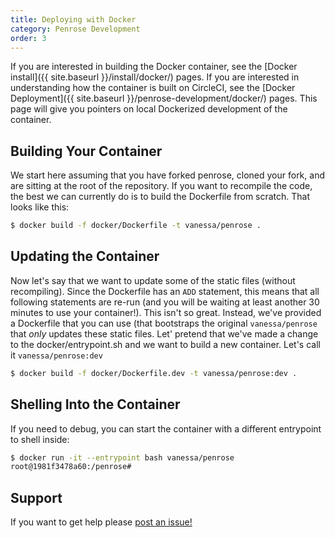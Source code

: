 ```yaml
---
title: Deploying with Docker
category: Penrose Development
order: 3
---
```


If you are interested in building the Docker container, see the [Docker install]({{ site.baseurl }}/install/docker/)
pages. If you are interested in understanding how the container is built on CircleCI, see the [Docker Deployment]({{ site.baseurl }}/penrose-development/docker/) pages. This page will give you pointers on local Dockerized development of the container.

## Building Your Container

We start here assuming that you have forked penrose, cloned your fork, and are sitting at the root of the
repository. If you want to recompile the code, the best we can currently do is to build the Dockerfile from scratch. That looks like
this:

```bash
$ docker build -f docker/Dockerfile -t vanessa/penrose .
```

## Updating the Container

Now let's say that we want to update some of the static files (without recompiling). Since 
the Dockerfile has an `ADD` statement, this means that all following statements are re-run (and
you will be waiting at least another 30 minutes to use your container!). This isn't so great.
Instead, we've provided a Dockerfile that you can use (that bootstraps the original `vanessa/penrose`
that *only* updates these static files. Let' pretend that we've made a change to the docker/entrypoint.sh
and we want to build a new container. Let's call it `vanessa/penrose:dev`

```bash
$ docker build -f docker/Dockerfile.dev -t vanessa/penrose:dev .
```

## Shelling Into the Container

If you need to debug, you can start the container with a different entrypoint to shell inside:

```bash
$ docker run -it --entrypoint bash vanessa/penrose
root@1981f3478a60:/penrose#
```

## Support
If you want to get help please [post an issue!](https://www.github.com/penrose/penrose/issues/)
